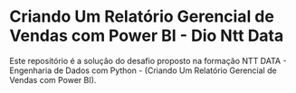 # Criando Um Relatório Gerencial de Vendas com Power BI - Dio Ntt Data

Este repositório é a solução do desafio proposto na formação NTT DATA - Engenharia de Dados com Python - (Criando Um Relatório Gerencial de Vendas com Power BI).
